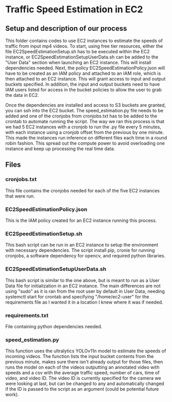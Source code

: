 # Traffic Speed Estimation in EC2

## Setup and description of our process
This folder contains codes to use EC2 instances to estimate the speeds of traffic from input mp4 videos. To start, using free tier resources, either the file EC2SpeedEstimationSetup.sh has to be executed within the EC2 instance, or EC2SpeedEstimationSetupUserData.sh can be added to the "User Data" section when launching an EC2 instance. This will install dependencies needed. Next, the policy EC2SpeedEstimationPolicy.json will have to be created as an IAM policy and attached to an IAM role, which is then attached to an EC2 instance. This will grant access to input and output buckets specified. In addition, the input and output buckets need to have IAM users listed for access in the bucket policies to allow the user to grab the data in EC2.  

Once the dependencies are installed and access to S3 buckets are granted, you can ssh into the EC2 bucket. The speed_estimation.py file needs to be added and one of the cronjobs from cronjobs.txt has to be added to the crontab to automate running the script. The way we ran this process is that we had 5 EC2 instances with a cronjob to run the .py file every 5 minutes, with each instance using a cronjob offset from the previous by one minute. This made the instances run inference on different files each time in a round robin fashion. This spread out the compute power to avoid overloading one instance and keep up processing the real time data.

## Files

### cronjobs.txt  
This file contains the cronjobs needed for each of the five EC2 instances that were run.

### EC2SpeedEstimationPolicy.json  
This is the IAM policy created for an EC2 instance running this process.

### EC2SpeedEstimationSetup.sh  
This bash script can be run in an EC2 instance to setup the environment with necessary dependencies. The script install pip, cronie for running cronjobs, a software dependency for opencv, and required python libraries.  

### EC2SpeedEstimationSetupUserData.sh  
This bash script is similar to the one above, but is meant to run as a User Data file for initialization in an EC2 instance. The main differences are not using "sudo" as it is ran from the root user by default in User Data, needing systemctl start for crontab and specifying "/home/ec2-user" for the requirements file as I wanted it in a location I knew where it was if needed.  

### requirements.txt  
File containing python dependencies needed.

### speed_estimation.py  
This function uses the ultralytics YOLOv11n model to estimate the speeds of incoming videos. The function lists the input bucket contents from the previous minute, makes sure there isn't already output for those files, then runs the model on each of the videos outputting an annotated video with speeds and a csv with the average traffic speed, number of cars, time of video, and video ID. The video ID is currently specified for the camera we were looking at last, but can be changed to any and automatically changed if the ID is passed to the script as an argument (could be potential future work).
